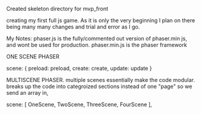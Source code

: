 Created skeleton directory for mvp_front

creating my first full js game. As it is only the very beginning I plan on there being many many changes and trial and error as I go.  

My Notes:
phaser.js is the fully/commented out version of phaser.min js, and wont be used for production.
phaser.min.js is the phaser framework


ONE SCENE PHASER 

<!-- there are more methods however these three are the main ones needed. -->
scene: {
    preload: preload, 
    create: create,
    update: update
}

MULTISCENE PHASER. multiple scenes essentially make the code modular. breaks up the code into categroized sections instead of one "page" so we send an array in, 
<!-- each scene will have to be added into the script tags in the html for access. -->
scene: [
    OneScene, 
    TwoScene, 
    ThreeScene,
    FourScene
    ],